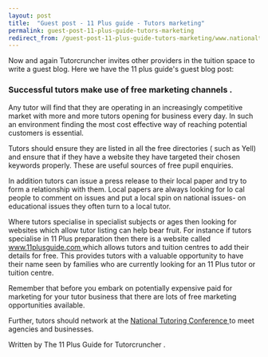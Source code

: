 ```yaml
---
layout: post
title:  "Guest post - 11 Plus guide - Tutors marketing"
permalink: guest-post-11-plus-guide-tutors-marketing
redirect_from: /guest-post-11-plus-guide-tutors-marketing/www.nationaltutoringconference.org.uk/
---
```

Now and again Tutorcruncher invites other providers in the tuition space to
write a guest blog. Here we have the 11 plus guide's guest blog post:

### Successful tutors make use of free marketing channels  . 

Any tutor will find that they are operating in an increasingly competitive
market with more and more tutors opening for business every day. In such an
environment finding the most cost effective way of reaching potential
customers is essential.

Tutors should ensure they are listed in  all the  free directories  (  such as
Yell) and ensure that if they have a website they have targeted their chosen
keywords properly.  These are useful sources of free pupil enquiries.

In addition tutors  can  issue a press release to their local paper and try to
form a relationship with them. Local papers are always looking for lo  cal
people to comment  on issues and put a local spin on national issues- on
educational issues they often turn to a local tutor.

Where tutors specialise in specialist subjects or ages then looking for
websites which allow tutor listing can help bear fruit. For instance if tutors
specialise in 11 Plus preparation then there is a website called  [
www.11plusguide.com  ](http://www.11plusguide.com/) which allows tutors and
tuition centres to add their details for free. This provides tutors with a
valuable opportunity to have their name seen by families who are currently
looking for an 11  Plus  tutor or tuition centre.

Remember that before you embark on potentially expensive paid for marketing
for your tutor business that there are lots of free marketing opportunities
available.

Further, tutors should network at the [ National Tutoring Conference
](www.nationaltutoringconference.org.uk) to meet agencies and businesses.

Written by  The  11 Plus Guide for  Tutorcruncher  .
